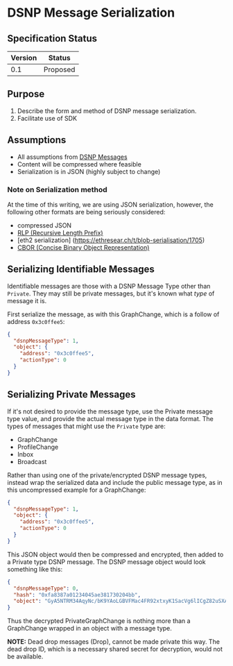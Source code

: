 # DSNP Message Serialization
## Specification Status

| Version | Status |
---------- | ---------
| 0.1     | Proposed |

## Purpose
1. Describe the form and method of DSNP message serialization.
1. Facilitate use of SDK

## Assumptions
* All assumptions from [DSNP Messages](DSNP-Messages.md)
* Content will be compressed where feasible
* Serialization is in JSON (highly subject to change)

### Note on Serialization method
At the time of this writing, we are using JSON serialization, however, the following other formats are being seriously considered:

* compressed JSON
* [RLP (Recursive Length Prefix)](https://eth.wiki/en/fundamentals/rlp)
* [eth2 serialization] (https://ethresear.ch/t/blob-serialisation/1705)
* [CBOR (Concise Binary Object Representation)](https://en.wikipedia.org/wiki/CBOR)

## Serializing Identifiable Messages
Identifiable messages are those with a DSNP Message Type other than `Private`.  They may still be private messages, but it's known what _type_ of message it is.

First serialize the message, as with this GraphChange, which is a follow of address `0x3c0ffee5`:
```json
{
  "dsnpMessageType": 1,
  "object": {
    "address": "0x3c0ffee5",
    "actionType": 0
  }
}
```

## Serializing Private Messages
If it's not desired to provide the message type, use the Private message type value, and provide the actual message type in the data format. The types of messages that might use the `Private` type are:

* GraphChange
* ProfileChange  
* Inbox
* Broadcast

Rather than using one of the private/encrypted DSNP message types, instead wrap the serialized data and include the public message type, as in this uncompressed example for a GraphChange:

```json
{
  "dsnpMessageType": 1,
  "object": {
    "address": "0x3c0ffee5",
    "actionType": 0
  }
}
```

This JSON object would then be compressed and encrypted, then added to a Private type DSNP message. The DSNP message object would look something like this:
```json
{
  "dsnpMessageType": 0,
  "hash": "0xfa8387a01234045ae381730204bb",
  "object": "GyA5NTRM34AqyNc/bK9YAoLGBVFMac4FR92xtxyK1SacVg6lICgZ82uSXAYcHHrkfDN+douVwQDVtAkbABHg0g=="
}
``` 

Thus the decrypted PrivateGraphChange is nothing more than a GraphChange wrapped in an object with a message type.

**NOTE:** Dead drop messages (Drop), cannot be made private this way. The dead drop ID, which is a necessary shared secret for decryption, would not be available.

